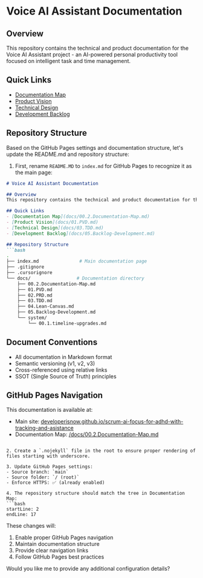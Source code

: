 # Voice AI Assistant Documentation

## Overview
This repository contains the technical and product documentation for the Voice AI Assistant project - an AI-powered personal productivity tool focused on intelligent task and time management.

## Quick Links
- [Documentation Map](docs/00.2.Documentation-Map.md)
- [Product Vision](docs/01.PVD.md)
- [Technical Design](docs/03.TDD.md)
- [Development Backlog](docs/05.Backlog-Development.md)

## Repository Structure
Based on the GitHub Pages settings and documentation structure, let's update the README.md and repository structure:

1. First, rename `README.MD` to `index.md` for GitHub Pages to recognize it as the main page:

```markdown:_files/docs_SandrukAI/scrum-ai-focus-for-adhd-with-tracking-and-asistance/index.md
# Voice AI Assistant Documentation

## Overview
This repository contains the technical and product documentation for the Voice AI Assistant project - an AI-powered personal productivity tool focused on intelligent task and time management.

## Quick Links
- [Documentation Map](docs/00.2.Documentation-Map.md)
- [Product Vision](docs/01.PVD.md)
- [Technical Design](docs/03.TDD.md)
- [Development Backlog](docs/05.Backlog-Development.md)

## Repository Structure
```bash
.
├── index.md               # Main documentation page
├── .gitignore
├── .cursorignore
└── docs/                 # Documentation directory
    ├── 00.2.Documentation-Map.md
    ├── 01.PVD.md
    ├── 02.PRD.md
    ├── 03.TDD.md
    ├── 04.Lean-Canvas.md
    ├── 05.Backlog-Development.md
    └── system/
        └── 00.1.timeline-upgrades.md
```

## Document Conventions
- All documentation in Markdown format
- Semantic versioning (v1, v2, v3)
- Cross-referenced using relative links
- SSOT (Single Source of Truth) principles

## GitHub Pages Navigation
This documentation is available at:
- Main site: [developerisnow.github.io/scrum-ai-focus-for-adhd-with-tracking-and-asistance](https://developerisnow.github.io/scrum-ai-focus-for-adhd-with-tracking-and-asistance)
- Documentation Map: [/docs/00.2.Documentation-Map.md](/docs/00.2.Documentation-Map.md)
```

2. Create a `.nojekyll` file in the root to ensure proper rendering of files starting with underscore.

3. Update GitHub Pages settings:
- Source branch: `main`
- Source folder: `/ (root)`
- Enforce HTTPS: ✅ (already enabled)

4. The repository structure should match the tree in Documentation Map:
```bash
startLine: 2
endLine: 17
```

These changes will:
1. Enable proper GitHub Pages navigation
2. Maintain documentation structure
3. Provide clear navigation links
4. Follow GitHub Pages best practices

Would you like me to provide any additional configuration details?